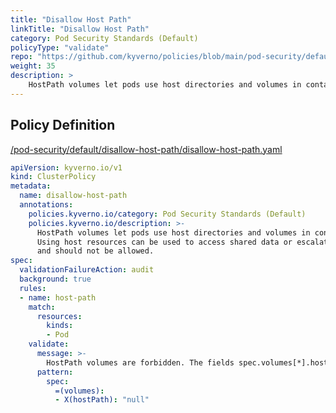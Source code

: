 ```yaml
---
title: "Disallow Host Path"
linkTitle: "Disallow Host Path"
category: Pod Security Standards (Default)
policyType: "validate"
repo: "https://github.com/kyverno/policies/blob/main/pod-security/default/disallow-host-path/disallow-host-path.yaml"
weight: 35
description: >
    HostPath volumes let pods use host directories and volumes in containers. Using host resources can be used to access shared data or escalate privileges and should not be allowed.
---
```


## Policy Definition
<a href="https://github.com/kyverno/policies/raw/main//pod-security/default/disallow-host-path/disallow-host-path.yaml" target="-blank">/pod-security/default/disallow-host-path/disallow-host-path.yaml</a>

```yaml
apiVersion: kyverno.io/v1
kind: ClusterPolicy
metadata:
  name: disallow-host-path
  annotations:
    policies.kyverno.io/category: Pod Security Standards (Default)
    policies.kyverno.io/description: >-
      HostPath volumes let pods use host directories and volumes in containers.
      Using host resources can be used to access shared data or escalate privileges
      and should not be allowed.
spec:
  validationFailureAction: audit
  background: true
  rules:
  - name: host-path
    match:
      resources:
        kinds:
        - Pod
    validate:
      message: >-
        HostPath volumes are forbidden. The fields spec.volumes[*].hostPath must not be set.
      pattern:
        spec:
          =(volumes):
          - X(hostPath): "null"

```

